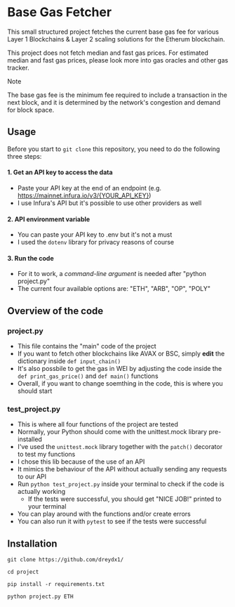 # Base Gas Fetcher
This small structured project fetches the current base gas fee for various Layer 1 Blockchains & Layer 2 scaling solutions for the Etherum blockchain.

This project does not fetch median and fast gas prices.
For estimated median and fast gas prices, please look more into gas oracles and other gas tracker.

>[!NOTE]
>The base gas fee is the minimum fee required to include a transaction in the next block, and it is determined by the network's congestion and demand for block space.

## Usage
Before you start to `git clone` this repository, you need to do the following three steps:

#### 1. Get an API key to access the data

- Paste your API key at the end of an endpoint (e.g. https://mainnet.infura.io/v3/{YOUR_API_KEY})
- I use Infura's API but it's possible to use other providers as well

#### 2. API environment variable

- You can paste your API key to .env but it's not a must
- I used the `dotenv` library for privacy reasons of course

#### 3. Run the code

- For it to work, a *command-line argument* is needed after "python project.py"
- The current four available options are: "ETH", "ARB", "OP", "POLY"

## Overview of the code

### project.py

- This file contains the "main" code of the project
- If you want to fetch other blockchains like AVAX or BSC, simply **edit** the dictionary inside `def input_chain()`
- It's also possbile to get the gas in WEI by adjusting the code inside the `def print_gas_price()` and `def main()` functions
- Overall, if you want to change soemthing in the code, this is where you should start

### test_project.py

- This is where all four functions of the project are tested
- Normally, your Python should come with the unittest.mock library pre-installed
- I've used the `unittest.mock` library together with the `patch()` decorator to test my functions
- I chose this lib because of the use of an API
- It mimics the behaviour of the API without actually sending any requests to our API
- Run `python test_project.py` inside your terminal to check if the code is actually working
    - If the tests were successful, you should get "NICE JOB!" printed to your terminal
- You can play around with the functions and/or create errors
- You can also run it with `pytest` to see if the tests were successful

## Installation
```
git clone https://github.com/dreydx1/

cd project

pip install -r requirements.txt

python project.py ETH
```
